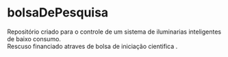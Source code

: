 # bolsaDePesquisa
Repositório criado para o controle de um sistema de iluminarias inteligentes de baixo consumo.<br/>
Rescuso financiado atraves de bolsa de iniciação cientifica .

